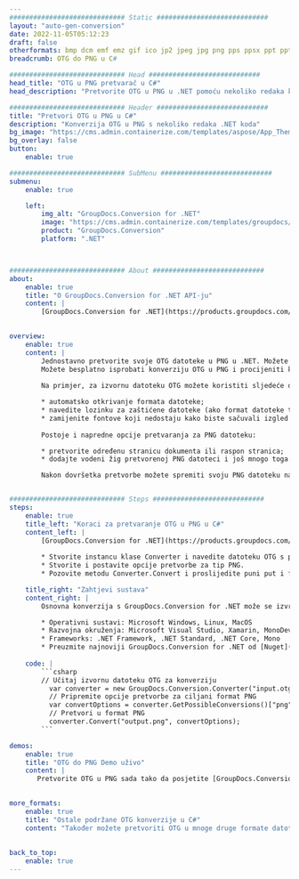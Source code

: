 ```yaml
---
############################# Static ############################
layout: "auto-gen-conversion"
date: 2022-11-05T05:12:23
draft: false
otherformats: bmp dcm emf emz gif ico jp2 jpeg jpg png pps ppsx ppt pptx psb psd svg svgz tga tif tiff webp wmf wmz
breadcrumb: OTG do PNG u C#

############################# Head ############################
head_title: "OTG u PNG pretvarač u C#"
head_description: "Pretvorite OTG u PNG u .NET pomoću nekoliko redaka koda. Koristite GroupDocs Document Conversion API za pretvaranje preko 160 formata datoteka."

############################# Header ############################
title: "Pretvori OTG u PNG u C#"
description: "Konverzija OTG u PNG s nekoliko redaka .NET koda"
bg_image: "https://cms.admin.containerize.com/templates/aspose/App_Themes/V3/images/bg/header1.png"
bg_overlay: false
button:
    enable: true

############################# SubMenu ############################
submenu:
    enable: true

    left:
        img_alt: "GroupDocs.Conversion for .NET"
        image: "https://cms.admin.containerize.com/templates/groupdocs/images/product-logos/90x90-noborder/groupdocs-conversion-net.png"
        product: "GroupDocs.Conversion"
        platform: ".NET"



############################# About ############################
about:
    enable: true
    title: "O GroupDocs.Conversion for .NET API-ju"
    content: |
        [GroupDocs.Conversion for .NET](https://products.groupdocs.com/conversion/net/) može se koristiti za pretvaranje Microsoft Worda, Excela, PowerPointa, PDF-a, Visio i drugih formata. GroupDocs.Conversion je samostalni API koji je prikladan za pozadinske i interne sustave gdje su potrebne visoke performanse. Ne ovisi o softveru poput Microsofta ili Open Officea.
    

overview:
    enable: true
    content: |
        Jednostavno pretvorite svoje OTG datoteke u PNG u .NET. Možete koristiti samo nekoliko C# linija koda na bilo kojoj platformi po vašem izboru kao što su - Windows, Linux, macOS.
        Možete besplatno isprobati konverziju OTG u PNG i procijeniti kvalitetu rezultata konverzije. Uz jednostavne scenarije konverzije datoteka, možete isprobati naprednije opcije za učitavanje izvorne OTG datoteke i za spremanje izlaznog PNG rezultata. 
        
        Na primjer, za izvornu datoteku OTG možete koristiti sljedeće opcije učitavanja:

        * automatsko otkrivanje formata datoteke;
        * navedite lozinku za zaštićene datoteke (ako format datoteke to podržava);
        * zamijenite fontove koji nedostaju kako biste sačuvali izgled dokumenta.
        
        Postoje i napredne opcije pretvaranja za PNG datoteku:

        * pretvorite određenu stranicu dokumenta ili raspon stranica;
        * dodajte vodeni žig pretvorenoj PNG datoteci i još mnogo toga.

        Nakon dovršetka pretvorbe možete spremiti svoju PNG datoteku na lokalnu stazu datoteke ili bilo koju pohranu treće strane kao što su FTP, Amazon S3, Google Drive, Dropbox itd. Imajte na umu - da pretvorite OTG u {{ TO}} nema potrebe za instaliranjem bilo kakvog dodatnog softvera - poput MS Officea, Open Officea, Adobe Acrobat Readera itd.


############################# Steps ############################
steps:
    enable: true
    title_left: "Koraci za pretvaranje OTG u PNG u C#"
    content_left: |
        [GroupDocs.Conversion for .NET](https://products.groupdocs.com/conversion/net/) programerima olakšava pretvaranje OTG datoteke u PNG s nekoliko redaka koda.
        
        * Stvorite instancu klase Converter i navedite datoteku OTG s punim putem
        * Stvorite i postavite opcije pretvorbe za tip PNG.
        * Pozovite metodu Converter.Convert i proslijedite puni put i format (PNG) kao parametar

    title_right: "Zahtjevi sustava"
    content_right: |
        Osnovna konverzija s GroupDocs.Conversion for .NET može se izvršiti u samo nekoliko jednostavnih koraka. Naši API-ji podržani su na svim glavnim platformama i operativnim sustavima. Prije izvršavanja koda u nastavku, provjerite imate li sljedeće preduvjete instalirane na vašem sustavu.

        * Operativni sustavi: Microsoft Windows, Linux, MacOS
        * Razvojna okruženja: Microsoft Visual Studio, Xamarin, MonoDevelop
        * Frameworks: .NET Framework, .NET Standard, .NET Core, Mono
        * Preuzmite najnoviji GroupDocs.Conversion for .NET od [Nuget](https://www.nuget.org/packages/groupdocs.conversion)
         
    code: |
        ```csharp    
        // Učitaj izvornu datoteku OTG za konverziju
          var converter = new GroupDocs.Conversion.Converter("input.otg");
          // Pripremite opcije pretvorbe za ciljani format PNG
          var convertOptions = converter.GetPossibleConversions()["png"].ConvertOptions;
          // Pretvori u format PNG
          converter.Convert("output.png", convertOptions);
        ```

demos:
    enable: true
    title: "OTG do PNG Demo uživo"
    content: |
       Pretvorite OTG u PNG sada tako da posjetite [GroupDocs.Conversion App](https://products.groupdocs.app/conversion/family) web mjesto. Online demo ima sljedeće prednosti
          

more_formats:
    enable: true
    title: "Ostale podržane OTG konverzije u C#"
    content: "Također možete pretvoriti OTG u mnoge druge formate datoteka. Pogledajte popis u nastavku."
       
       
back_to_top:
    enable: true
---
```

